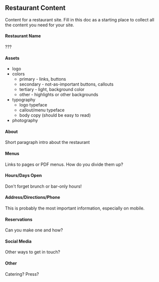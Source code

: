 ## Restaurant Content

Content for a restaurant site. Fill in this doc as a starting place to collect all the content you need for your site.

#### Restaurant Name

???

#### Assets

* logo
* colors
  * primary - links, buttons
  * secondary - not-as-important buttons, callouts
  * tertiary - light, background color
  * other - highlights or other backgrounds
* typography
  * logo typeface
  * callout/menu typeface
  * body copy (should be easy to read)
* photography

#### About

Short paragraph intro about the restaurant

#### Menus

Links to pages or PDF menus. How do you divide them up?

#### Hours/Days Open

Don't forget brunch or bar-only hours!

#### Address/Directions/Phone

This is probably the most important information, especially on mobile.

#### Reservations

Can you make one and how?

#### Social Media

Other ways to get in touch?

#### Other

Catering? Press?